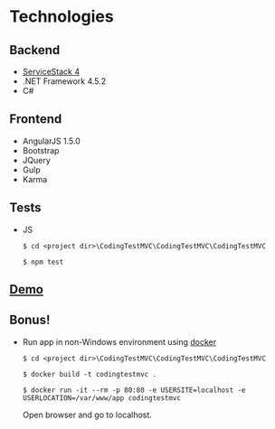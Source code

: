 # Technologies

## Backend
* [ServiceStack 4](https://github.com/ServiceStack/ServiceStackVS/blob/master/docs/angular-spa.md)
* .NET Framework 4.5.2
* C#


## Frontend
* AngularJS 1.5.0
* Bootstrap
* JQuery
* Gulp
* Karma

## Tests
* JS

    `$ cd <project dir>\CodingTestMVC\CodingTestMVC\CodingTestMVC`
 
    `$ npm test`

## [Demo](http://codingtestmvc.apphb.com/)

## Bonus!

* Run app in non-Windows environment using [docker](https://www.docker.com/)

    `$ cd <project dir>\CodingTestMVC\CodingTestMVC\CodingTestMVC`
    
    `$ docker build -t codingtestmvc .`
    
    `$ docker run -it --rm -p 80:80 -e USERSITE=localhost -e USERLOCATION=/var/www/app codingtestmvc`
    
    Open browser and go to localhost.
  
